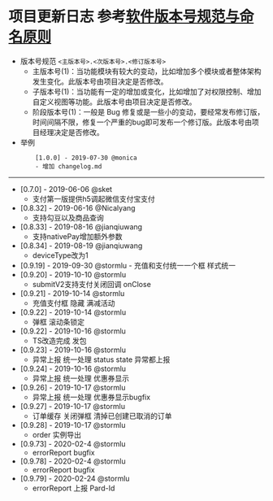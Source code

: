 # 项目更新日志 参考<a href="https://www.jianshu.com/p/75374e299ef8">软件版本号规范与命名原则</a>
- 版本号规范 `<主版本号>.<次版本号>.<修订版本号>`
    - 主版本号(1)：当功能模块有较大的变动，比如增加多个模块或者整体架构发生变化。此版本号由项目决定是否修改。
    - 子版本号(1)：当功能有一定的增加或变化，比如增加了对权限控制、增加自定义视图等功能。此版本号由项目决定是否修改。
    - 阶段版本号(1)：一般是 Bug 修复或是一些小的变动，要经常发布修订版，时间间隔不限，修复一个严重的bug即可发布一个修订版。此版本号由项目经理决定是否修改。
 - 举例
    ```
        [1.0.0] - 2019-07-30 @monica
        - 增加 changelog.md
    ```
----------

- [0.7.0] - 2019-06-06 @sket
    - 支付第一版提供h5调起微信支付宝支付
- [0.8.32] - 2019-06-16 @Nicalyang
    - 支持勾豆以及商品查询
- [0.8.33] - 2019-08-16 @jianqiuwang
    - 支持nativePay增加额外参数
- [0.8.34] - 2019-08-19 @jianqiuwang
    - deviceType改为1
- [0.9.19] - 2019-09-30 @stormlu
        - 充值和支付统一一个框 样式统一
- [0.9.20] - 2019-10-10 @stormlu
    - submitV2支持支付关闭回调 onClose
- [0.9.21] - 2019-10-14 @stormlu
    - 充值支付框 隐藏 满减活动
- [0.9.22] - 2019-10-14 @stormlu
    - 弹框 滚动条锁定
- [0.9.22] - 2019-10-16 @stormlu
    - TS改造完成 发包
- [0.9.23] - 2019-10-16 @stormlu
    - 异常上报 统一处理 status state 异常都上报
- [0.9.24] - 2019-10-16 @stormlu
    - 异常上报 统一处理 优惠券显示
- [0.9.26] - 2019-10-17 @stormlu
    - 异常上报 统一处理 优惠券显示bugfix    
- [0.9.27] - 2019-10-17 @stormlu
    - 订单缓存 关闭弹框 清掉已创建已取消的订单  
- [0.9.28] - 2019-10-17 @stormlu
    - order 实例导出    
- [0.9.73] - 2020-02-4 @stormlu
    - errorReport bugfix      
- [0.9.78] - 2020-02-4 @stormlu
    - errorReport bugfix         
- [0.9.79] - 2020-02-24 @stormlu
    - errorReport 上报 Pard-Id
    